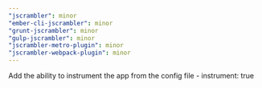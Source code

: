 ```yaml
---
"jscrambler": minor
"ember-cli-jscrambler": minor
"grunt-jscrambler": minor
"gulp-jscrambler": minor
"jscrambler-metro-plugin": minor
"jscrambler-webpack-plugin": minor
---
```


Add the ability to instrument the app from the config file - instrument: true

